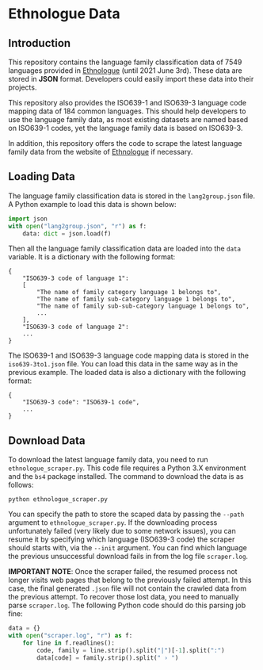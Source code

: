 # Ethnologue Data
## Introduction
This repository contains the language family classification data of 7549 languages provided in [Ethnologue](http://www.ethnologue.com/) (until 2021 June 3rd). These data are stored in **JSON** format. Developers could easily import these data into their projects.

This repository also provides the ISO639-1 and ISO639-3 language code mapping data of 184 common languages. This should help developers to use the language family data, as most existing datasets are named based on ISO639-1 codes, yet the language family data is based on ISO639-3.

In addition, this repository offers the code to scrape the latest language family data from the website of [Ethnologue](http://www.ethnologue.com/) if necessary.

## Loading Data
The language family classification data is stored in the `lang2group.json` file. A Python example to load this data is shown below:

```python
import json
with open("lang2group.json", "r") as f:
    data: dict = json.load(f)
```

Then all the language family classification data are loaded into the `data` variable. It is a dictionary with the following format:

    {
        "ISO639-3 code of language 1": 
        [
            "The name of family category language 1 belongs to",
            "The name of family sub-category language 1 belongs to",
            "The name of family sub-sub-category language 1 belongs to",
            ...
        ],
        "ISO639-3 code of language 2":
        ...
    }

The ISO639-1 and ISO639-3 language code mapping data is stored in the `iso639-3to1.json` file. You can load this data in the same way as in the previous example. The loaded data is also a dictionary with the following format:

    {
        "ISO639-3 code": "ISO639-1 code",
        ...
    }

## Download Data
To download the latest language family data, you need to run `ethnologue_scraper.py`. This code file requires a Python 3.X environment and the `bs4` package installed. The command to download the data is as follows:

```commandline
python ethnologue_scraper.py
```

You can specify the path to store the scaped data by passing the `--path` argument to `ethnologue_scraper.py`. If the downloading process unfortunately failed (very likely due to some network issues), you can resume it by specifying which language (ISO639-3 code) the scraper should starts with, via the `--init` argument. You can find which language the previous unsuccessful download fails in from the log file `scraper.log`.

**IMPORTANT NOTE**: Once the scraper failed, the resumed process not longer visits web pages that belong to the previously failed attempt. In this case, the final generated `.json` file will not contain the crawled data from the previous attempt. To recover those lost data, you need to manually parse `scraper.log`. The following Python code should do this parsing job fine:

```python
data = {}
with open("scraper.log", "r") as f:
    for line in f.readlines():
        code, family = line.strip().split("|")[-1].split(":")
        data[code] = family.strip().split(" › ")
```